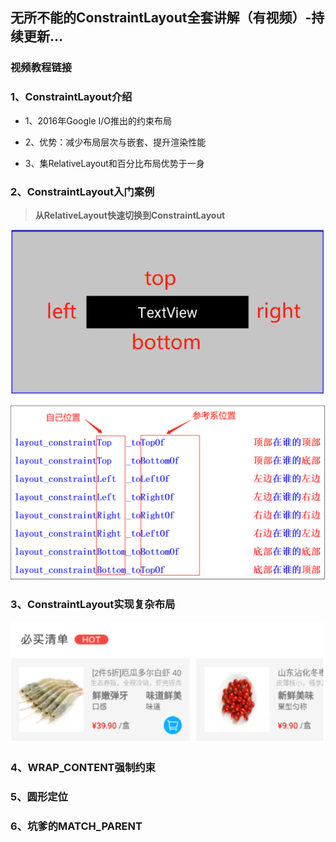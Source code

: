 

## 无所不能的ConstraintLayout全套讲解（有视频）-持续更新...

### 视频教程链接



### 1、ConstraintLayout介绍


* 1、2016年Google I/O推出的约束布局

* 2、优势：减少布局层次与嵌套、提升渲染性能

* 3、集RelativeLayout和百分比布局优势于一身


### 2、ConstraintLayout入门案例

> **从RelativeLayout快速切换到ConstraintLayout**


![](screenshot/layout_position.png)


![](screenshot/constraint_layout.png)



### 3、ConstraintLayout实现复杂布局


![](screenshot/heme_fresh.png)



### 4、WRAP_CONTENT强制约束


### 5、圆形定位


### 6、坑爹的MATCH_PARENT